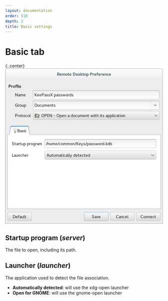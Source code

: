 ```yaml
---
layout: documentation
order: 510
depth: 2
title: Basic settings
---
```

# Basic tab

{:.center}
![Basic settings](/resources/remmina-plugin-open/archive/latest/english/general.png)

## **Startup program** (*server*)

The file to open, including its path.

## **Launcher** (*launcher*)

The application used to detect the file association.

* **Automatically detected**: will use the xdg-open launcher
* **Open for GNOME**: will use the gnome-open launcher
